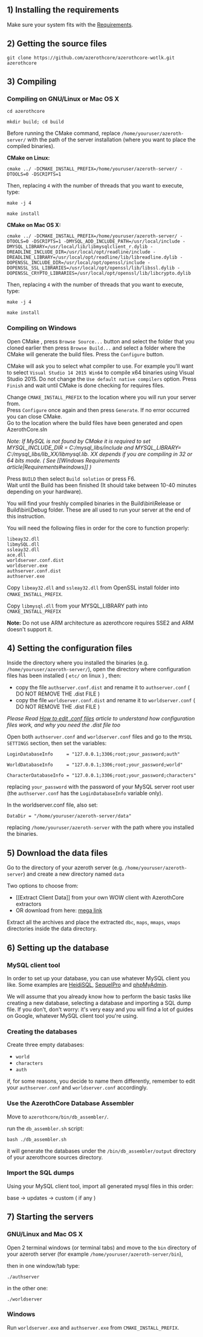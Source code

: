 ## 1) Installing the requirements

Make sure your system fits with the [Requirements](wiki/Requirements.md).


## 2) Getting the source files

`git clone https://github.com/azerothcore/azerothcore-wotlk.git azerothcore`


## 3) Compiling

### Compiling on GNU/Linux or Mac OS X

`cd azerothcore`

`mkdir build; cd build`

Before running the CMake command, replace `/home/youruser/azeroth-server/` with the path of the server installation (where you want to place the compiled binaries).

**CMake on Linux:**

`cmake ../ -DCMAKE_INSTALL_PREFIX=/home/youruser/azeroth-server/ -DTOOLS=0 -DSCRIPTS=1`

Then, replacing `4` with the number of threads that you want to execute, type:

`make -j 4`

`make install`

**CMake on Mac OS X:**

`cmake ../ -DCMAKE_INSTALL_PREFIX=/home/youruser/azeroth-server/ -DTOOLS=0 -DSCRIPTS=1 -DMYSQL_ADD_INCLUDE_PATH=/usr/local/include -DMYSQL_LIBRARY=/usr/local/lib/libmysqlclient_r.dylib -DREADLINE_INCLUDE_DIR=/usr/local/opt/readline/include -DREADLINE_LIBRARY=/usr/local/opt/readline/lib/libreadline.dylib -DOPENSSL_INCLUDE_DIR=/usr/local/opt/openssl/include -DOPENSSL_SSL_LIBRARIES=/usr/local/opt/openssl/lib/libssl.dylib -DOPENSSL_CRYPTO_LIBRARIES=/usr/local/opt/openssl/lib/libcrypto.dylib`

Then, replacing `4` with the number of threads that you want to execute, type:

`make -j 4`

`make install`

### Compiling on Windows

Open CMake , press `Browse Source...` button and select the folder that you cloned earlier then press `Browse Build...` and select a folder where the CMake will generate the build files. Press the `Configure` button.

CMake will ask you to select what compiler to use. For example you'll want to select `Visual Studio 14 2015 Win64` to compile x64 binaries using Visual Studio 2015. Do not change the `Use default native compilers` option. Press `Finish` and wait until CMake is done checking for requires files.  

Change `CMAKE_INSTALL_PREFIX` to the location where you will run your server from.  
Press `Configure` once again and then press `Generate`. If no error occurred you can close CMake.  
Go to the location where the build files have been generated and open AzerothCore.sln  

_Note: If MySQL is not found by CMake it is required to set MYSQL_INCLUDE_DIR = C:/mysql_libs/include and MYSQL_LIBRARY= C:/mysql_libs/lib_XX/libmysql.lib._
_XX depends if you are compiling in 32 or 64 bits mode. ( See [[Windows Requirements article|Requirements#windows]] )_

Press `BUILD` then select `Build solution` or press F6.  
Wait until the Build has been finished (It should take between 10-40 minutes depending on your hardware).  

You will find your freshly compiled binaries in the Build\bin\Release or Build\bin\Debug folder. These are all used to run your server at the end of this instruction.
 
You will need the following files in order for the core to function properly:
 
```
libeay32.dll
libmySQL.dll 
ssleay32.dll 
ace.dll
worldserver.conf.dist
worldserver.exe 
authserver.conf.dist 
authserver.exe
```

Copy `libeay32.dll` and `ssleay32.dll` from OpenSSL install folder into `CMAKE_INSTALL_PREFIX`.

Copy `libmysql.dll` from your MYSQL_LIBRARY path into `CMAKE_INSTALL_PREFIX`


**Note:** Do not use ARM architecture as azerothcore requires SSE2 and ARM doesn't support it.  


## 4) Setting the configuration files

Inside the directory where you installed the binaries (e.g. `/home/youruser/azeroth-server/`), open the directory where configuration files has been installed  ( `etc/` on linux ) , then:

- copy the file `authserver.conf.dist` and rename it to `authserver.conf` ( DO NOT REMOVE THE .dist FILE )
- copy the file `worldserver.conf.dist` and rename it to `worldserver.conf` ( DO NOT REMOVE THE .dist FILE )

_Please Read [How to edit .conf files](how-to-work-with-conf-files.md) article to understand how configuration files work, and why you need the .dist file too_

Open both `authserver.conf` and `worldserver.conf` files and go to the `MYSQL SETTINGS` section, then set the variables:

`LoginDatabaseInfo     = "127.0.0.1;3306;root;your_password;auth"`

`WorldDatabaseInfo     = "127.0.0.1;3306;root;your_password;world"`

`CharacterDatabaseInfo = "127.0.0.1;3306;root;your_password;characters"`

replacing `your_password` with the password of your MySQL server root user
(the `authserver.conf` has the `LoginDatabaseInfo` variable only).

In the worldserver.conf file, also set:

`DataDir = "/home/youruser/azeroth-server/data"`

replacing `/home/youruser/azeroth-server` with the path where you installed the binaries.


## 5) Download the data files

Go to the directory of your azeroth server (e.g. `/home/youruser/azeroth-server`) and create a new directory named `data`

Two options to choose from:

* [[Extract Client Data]] from your own WOW client with AzerothCore extractors
* OR download from here: [mega link](https://mega.nz/#F!ZMpFgQaL!RpgaplKnm4YGekDcZfGg9w)

Extract all the archives and place the extracted `dbc`, `maps`, `mmaps`, `vmaps` directories inside the data directory.


## 6) Setting up the database

### MySQL client tool

In order to set up your database, you can use whatever MySQL client you like. Some examples are [HeidiSQL](http://www.heidisql.com/download.php), [SequelPro](http://www.sequelpro.com/) and [phpMyAdmin](https://www.phpmyadmin.net/).

We will assume that you already know how to perform the basic tasks like creating a new database, selecting a database and importing a SQL dump file. If you don't, don't worry: it's very easy and you will find a lot of guides on Google, whatever MySQL client tool you're using.

### Creating the databases

Create three empty databases:

- `world`
- `characters`
- `auth`

if, for some reasons, you decide to name them differently, remember to edit your `authserver.conf` and `worldserver.conf` accordingly.
### Use the AzerothCore Database Assembler

Move to `azerothcore/bin/db_assembler/`.

run the `db_assembler.sh` script:

`bash ./db_assembler.sh`

it will generate the databases under the `/bin/db_assembler/output` directory of your azerothcore sources directory.

### Import the SQL dumps
 
Using your MySQL client tool, import all generated mysql files in this order:

base -> updates -> custom ( if any )

## 7) Starting the servers

### GNU/Linux and Mac OS X

Open 2 terminal windows (or terminal tabs) and move to the `bin` directory of your azeroth server (for example `/home/youruser/azeroth-server/bin`), 

then in one window/tab type:

`./authserver`

in the other one:

`./worldserver`


### Windows

Run `worldserver.exe` and `authserver.exe` from `CMAKE_INSTALL_PREFIX`.
